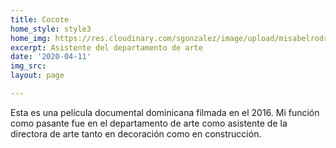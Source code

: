 ```yaml
---
title: Cocote
home_style: style3
home_img: https://res.cloudinary.com/sgonzalez/image/upload/misabelrodriguez/cocote/thumbnail.png
excerpt: Asistente del departamento de arte
date: '2020-04-11'
img_src: 
layout: page

---
```

Esta es una película documental dominicana filmada en el 2016. Mi función como pasante fue en el departamento de arte como asistente de la directora de arte tanto en decoración como en construcción.